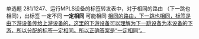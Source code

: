 单选题
281/1247、运行MPLS设备的标签转发表中，对于相同的路由 （下一跳也相同），出标签
一定不同
**一定相同**
可能相同
<u>相同的路由，下一跳也相同，标签是由下游设备传给上游设备的，这里的下游设备可以理解为下一跳设备为本设备的下游，所以分配的标签一定相同。所以正确答案是“一定相同”。</u>